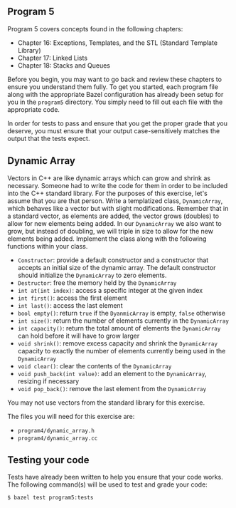 Program 5
---------
Program 5 covers concepts found in the following chapters:

- Chapter 16: Exceptions, Templates, and the STL (Standard Template Library)
- Chapter 17: Linked Lists
- Chapter 18: Stacks and Queues

Before you begin, you may want to go back and review these chapters to ensure you understand them
fully. To get you started, each program file along with the appropriate Bazel configuration has
already been setup for you in the `program5` directory. You simply need to fill out each file with
the appropriate code.

In order for tests to pass and ensure that you get the proper grade that you deserve, you must
ensure that your output case-sensitively matches the output that the tests expect.

Dynamic Array
-------------
Vectors in C++ are like dynamic arrays which can grow and shrink as necessary. Someone had to write
the code for them in order to be included into the C++ standard library. For the purposes of this
exercise, let's assume that you are that person. Write a templatized class, `DynamicArray`, which
behaves like a vector but with slight modifications. Remember that in a standard vector, as elements
are added, the vector grows (doubles) to allow for new elements being added. In our `DynamicArray`
we also want to grow, but instead of doubling, we will triple in size to allow for the new elements
being added. Implement the class along with the following functions within your class.

- `Constructor`: provide a default constructor and a constructor that accepts an initial size of the
  dynamic array. The default constructor should initialize the `DynamicArray` to zero elements.
- `Destructor`: free the memory held by the `DynamicArray`
- `int at(int index)`: access a specific integer at the given index
- `int first()`: access the first element
- `int last()`: access the last element
- `bool empty()`: return `true` if the `DyanmicArray` is empty, `false` otherwise
- `int size()`: return the number of elements currently in the `DynamicArray`
- `int capacity()`: return the total amount of elements the `DynamicArray` can hold before it will
  have to grow larger
- `void shrink()`: remove excess capacity and shrink the `DynamicArray` capacity to exactly the
  number of elements currently being used in the `DynamicArray`
- `void clear()`: clear the contents of the `DynamicArray`
- `void push_back(int value)`: add an element to the `DynamicArray`, resizing if necessary
- `void pop_back()`: remove the last element from the `DynamicArray`

You may not use vectors from the standard library for this exercise.

The files you will need for this exercise are:

- `program4/dynamic_array.h`
- `program4/dynamic_array.cc`

Testing your code
-----------------
Tests have already been written to help you ensure that your code works. The following command(s)
will be used to test and grade your code:

    $ bazel test program5:tests
